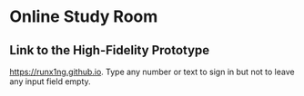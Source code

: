 # Online Study Room

## Link to the High-Fidelity Prototype
https://runx1ng.github.io.
Type any number or text to sign in but not to leave any input field empty.


